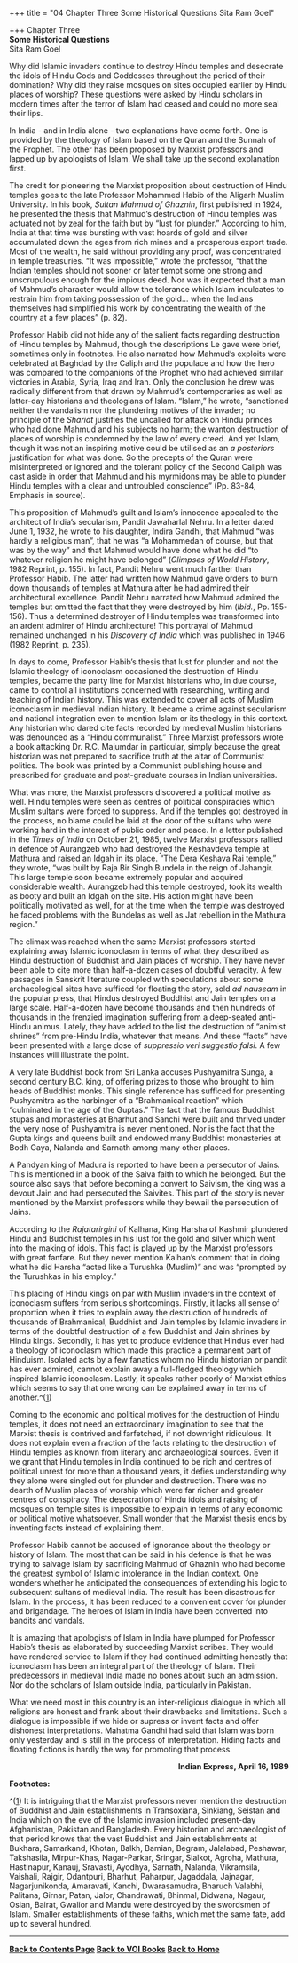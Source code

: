 +++
title = "04 Chapter Three Some Historical Questions Sita Ram Goel"

+++
Chapter Three  
**Some Historical Questions**  
Sita Ram Goel

Why did Islamic invaders continue to destroy Hindu temples and desecrate
the idols of Hindu Gods and Goddesses throughout the period of their
domination? Why did they raise mosques on sites occupied earlier by
Hindu places of worship?  These questions were asked by Hindu scholars
in modern times after the terror of Islam had ceased and could no more
seal their lips.

In India - and in India alone - two explanations have come forth.  One
is provided by the theology of Islam based on the Quran and the Sunnah
of the Prophet.  The other has been proposed by Marxist professors and
lapped up by apologists of Islam.  We shall take up the second
explanation first.

The credit for pioneering the Marxist proposition about destruction of
Hindu temples goes to the late Professor Mohammed Habib of the Aligarh
Muslim University.  In his book, *Sultan Mahmud of Ghaznin*, first
published in 1924, he presented the thesis that Mahmud’s destruction of
Hindu temples was actuated not by zeal for the faith but by “lust for
plunder.” According to him, India at that time was bursting with vast
hoards of gold and silver accumulated down the ages from rich mines and
a prosperous export trade.  Most of the wealth, he said without
providing any proof, was concentrated in temple treasuries.  “It was
impossible,” wrote the professor, “that the Indian temples should not
sooner or later tempt some one strong and unscrupulous enough for the
impious deed. Nor was it expected that a man of Mahmud’s character would
allow the tolerance which Islam inculcates to restrain him from taking
possession of the gold… when the Indians themselves had simplified his
work by concentrating the wealth of the country at a few places” (p.
82).

Professor Habib did not hide any of the salient facts regarding
destruction of Hindu temples by Mahmud, though the descriptions Le gave
were brief, sometimes only in footnotes.  He also narrated how Mahmud’s
exploits were celebrated at Baghdad by the Caliph and the populace and
how the hero was compared to the companions of the Prophet who had
achieved similar victories in Arabia, Syria, Iraq and Iran.  Only the
conclusion he drew was radically different from that drawn by Mahmud’s
contemporaries as well as latter-day historians and theologians of
Islam.  “Islam,” he wrote, “sanctioned neither the vandalism nor the
plundering motives of the invader; no principle of the *Shariat*
justifies the uncalled for attack on Hindu princes who had done Mahmud
and his subjects no harm; the wanton destruction of places of worship is
condemned by the law of every creed.  And yet Islam, though it was not
an inspiring motive could be utilised as an *a posteriors* justification
for what was done.  So the precepts of the Quran were misinterpreted or
ignored and the tolerant policy of the Second Caliph was cast aside in
order that Mahmud and his myrmidons may be able to plunder Hindu temples
with a clear and untroubled conscience” (Pp. 83-84, Emphasis in source).

This proposition of Mahmud’s guilt and Islam’s innocence appealed to the
architect of India’s secularism, Pandit Jawaharlal Nehru.  In a letter
dated June 1, 1932, he wrote to his daughter, Indira Gandhi, that Mahmud
“was hardly a religious man”, that he was “a Mohammedan of course, but
that was by the way” and that Mahmud would have done what he did “to
whatever religion he might have belonged” (*Glimpses of World History*,
1982 Reprint, p. 155).  In fact, Pandit Nehru went much farther than
Professor Habib.  The latter had written how Mahmud gave orders to burn
down thousands of temples at Mathura after he had admired their
architectural excellence.  Pandit Nehru narrated how Mahmud admired the
temples but omitted the fact that they were destroyed by him (*Ibid.*,
Pp. 155-156).  Thus a determined destroyer of Hindu temples was
transformed into an ardent admirer of Hindu architecture!  This
portrayal of Mahmud remained unchanged in his *Discovery of India* which
was published in 1946 (1982 Reprint, p. 235).

In days to come, Professor Habib’s thesis that lust for plunder and not
the Islamic theology of iconoclasm occasioned the destruction of Hindu
temples, became the party line for Marxist historians who, in due
course, came to control all institutions concerned with researching,
writing and teaching of Indian history.  This was extended to cover all
acts of Muslim iconoclasm in medieval Indian history.  It became a crime
against secularism and national integration even to mention Islam or its
theology in this context.  Any historian who dared cite facts recorded
by medieval Muslim historians was denounced as a “Hindu communalist.”
Three Marxist professors wrote a book attacking Dr. R.C. Majumdar in
particular, simply because the great historian was not prepared to
sacrifice truth at the altar of Communist politics.  The book was
printed by a Communist publishing house and prescribed for graduate and
post-graduate courses in Indian universities.

What was more, the Marxist professors discovered a political motive as
well.  Hindu temples were seen as centres of political conspiracies
which Muslim sultans were forced to suppress.  And if the temples got
destroyed in the process, no blame could be laid at the door of the
sultans who were working hard in the interest of public order and
peace.  In a letter published in the *Times of India* on October 21,
1985, twelve Marxist professors rallied in defence of Aurangzeb who had
destroyed the Keshavdeva temple at Mathura and raised an Idgah in its
place.  “The Dera Keshava Rai temple,” they wrote, “was built by Raja
Bir Singh Bundela in the reign of Jahangir.  This large temple soon
became extremely popular and acquired considerable wealth.  Aurangzeb
had this temple destroyed, took its wealth as booty and built an Idgah
on the site.  His action might have been politically motivated as well,
for at the time when the temple was destroyed he faced problems with the
Bundelas as well as Jat rebellion in the Mathura region.”

The climax was reached when the same Marxist professors started
explaining away Islamic iconoclasm in terms of what they described as
Hindu destruction of Buddhist and Jain places of worship.  They have
never been able to cite more than half-a-dozen cases of doubtful
veracity.  A few passages in Sanskrit literature coupled with
speculations about some archaeological sites have sufficed for floating
the story, sold *ad nauseam* in the popular press, that Hindus destroyed
Buddhist and Jain temples on a large scale.  Half-a-dozen have become
thousands and then hundreds of thousands in the frenzied imagination
suffering from a deep-seated anti-Hindu animus.  Lately, they have added
to the list the destruction of “animist shrines” from pre-Hindu India,
whatever that means.  And these “facts” have been presented with a large
dose of *suppressio veri suggestio falsi*.  A few instances will
illustrate the point.

A very late Buddhist book from Sri Lanka accuses Pushyamitra Sunga, a
second century B.C. king, of offering prizes to those who brought to him
heads of Buddhist monks.  This single reference has sufficed for
presenting Pushyamitra as the harbinger of a “Brahmanical reaction”
which “culminated in the age of the Guptas.” The fact that the famous
Buddhist stupas and monasteries at Bharhut and Sanchi were built and
thrived under the very nose of Pushyamitra is never mentioned.  Nor is
the fact that the Gupta kings and queens built and endowed many Buddhist
monasteries at Bodh Gaya, Nalanda and Sarnath among many other places.

A Pandyan king of Madura is reported to have been a persecutor of
Jains.  This is mentioned in a book of the Saiva faith to which he
belonged.  But the source also says that before becoming a convert to
Saivism, the king was a devout Jain and had persecuted the Saivites. 
This part of the story is never mentioned by the Marxist professors
while they bewail the persecution of Jains.

According to the *Rajatarirgini* of Kalhana, King Harsha of Kashmir
plundered Hindu and Buddhist temples in his lust for the gold and silver
which went into the making of idols.  This fact is played up by the
Marxist professors with great fanfare.  But they never mention Kalhan’s
comment that in doing what he did Harsha “acted like a Turushka
(Muslim)” and was “prompted by the Turushkas in his employ.”

This placing of Hindu kings on par with Muslim invaders in the context
of iconoclasm suffers from serious shortcomings.  Firstly, it lacks all
sense of proportion when it tries to explain away the destruction of
hundreds of thousands of Brahmanical, Buddhist and Jain temples by
Islamic invaders in terms of the doubtful destruction of a few Buddhist
and Jain shrines by Hindu kings.  Secondly, it has yet to produce
evidence that Hindus ever had a theology of iconoclasm which made this
practice a permanent part of Hinduism.  Isolated acts by a few fanatics
whom no Hindu historian or pandit has ever admired, cannot explain away
a full-fledged theology which inspired Islamic iconoclasm.  Lastly, it
speaks rather poorly of Marxist ethics which seems to say that one wrong
can be explained away in terms of another.^([1](#1))

Coming to the economic and political motives for the destruction of
Hindu temples, it does not need an extraordinary imagination to see that
the Marxist thesis is contrived and farfetched, if not downright
ridiculous.  It does not explain even a fraction of the facts relating
to the destruction of Hindu temples as known from literary and
archaeological sources.  Even if we grant that Hindu temples in India
continued to be rich and centres of political unrest for more than a
thousand years, it defies understanding why they alone were singled out
for plunder and destruction.  There was no dearth of Muslim places of
worship which were far richer and greater centres of conspiracy.  The
desecration of Hindu idols and raising of mosques on temple sites is
impossible to explain in terms of any economic or political motive
whatsoever.  Small wonder that the Marxist thesis ends by inventing
facts instead of explaining them.

Professor Habib cannot be accused of ignorance about the theology or
history of Islam.  The most that can be said in his defence is that he
was trying to salvage Islam by sacrificing Mahmud of Ghaznin who had
become the greatest symbol of Islamic intolerance in the Indian
context.  One wonders whether he anticipated the consequences of
extending his logic to subsequent sultans of medieval India.  The result
has been disastrous for Islam.  In the process, it has been reduced to a
convenient cover for plunder and brigandage.  The heroes of Islam in
India have been converted into bandits and vandals.

It is amazing that apologists of Islam in India have plumped for
Professor Habib’s thesis as elaborated by succeeding Marxist scribes. 
They would have rendered service to Islam if they had continued
admitting honestly that iconoclasm has been an integral part of the
theology of Islam.  Their predecessors in medieval India made no bones
about such an admission.  Nor do the scholars of Islam outside India,
particularly in Pakistan.

What we need most in this country is an inter-religious dialogue in
which all religions are honest and frank about their drawbacks and
limitations.  Such a dialogue is impossible if we hide or supress or
invent facts and offer dishonest interpretations.  Mahatma Gandhi had
said that Islam was born only yesterday and is still in the process of
interpretation.  Hiding facts and floating fictions is hardly the way
for promoting that process.

<div align="right">

**Indian Express, April 16, 1989**

</div>

  

**Footnotes:**

^([1](#1a)) It is intriguing that the Marxist professors never mention
the destruction of Buddhist and Jain establishments in Transoxiana,
Sinkiang, Seistan and India which on the eve of the Islamic invasion
included present-day Afghanistan, Pakistan and Bangladesh.  Every
historian and archaeologist of that period knows that the vast Buddhist
and Jain establishments at Bukhara, Samarkand, Khotan, Balkh, Bamian,
Begram, Jalalabad, Peshawar, Takshasila, Mirpur-Khas, Nagar-Parkar,
Sringar, Sialkot, Agroha, Mathura, Hastinapur, Kanauj, Sravasti,
Ayodhya, Sarnath, Nalanda, Vikramsila, Vaishali, Rajgir, Odantpuri,
Bharhut, Paharpur, Jagaddala, Jajnagar, Nagarjunikonda, Amaravati,
Kanchi, Dwarasamudra, Bharuch Valabhi, Palitana, Girnar, Patan, Jalor,
Chandrawati, Bhinmal, Didwana, Nagaur, Osian, Bairat, Gwalior and Mandu
were destroyed by the swordsmen of Islam. Smaller establishments of
these faiths, which met the same fate, add up to several hundred.

------------------------------------------------------------------------

**[Back to Contents Page](index.htm)    [Back to VOI
Books](http://voiceofdharma.org/books)    [Back to
Home](http://voiceofdharma.org)**
